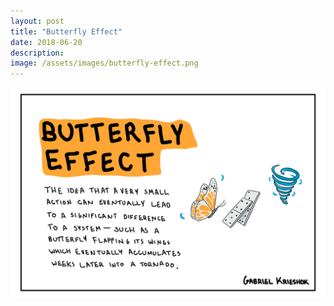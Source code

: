 ```yaml
---
layout: post
title: "Butterfly Effect"
date: 2018-06-20
description: 
image: /assets/images/butterfly-effect.png
---
```


![Butterfly Effect](/assets/images/butterfly-effect.png)